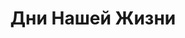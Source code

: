 ---
draft: false
slug: dni-nashei-zhizni-d955ab61
title: Дни Нашей Жизни
type: books
params:
  bookTitle: Дни Нашей Жизни
  tags:
  - contemporary
  - fiction
  - gay
  - LGBTQ+
  - queer
  - Russia
  - young adult (YA)
  cover: https://images-na.ssl-images-amazon.com/images/S/compressed.photo.goodreads.com/books/1578398401i/50347526.jpg
  isbn: '9785449668981'
  goodreads_link: https://www.goodreads.com/book/show/50347526
  authors:
  - Mikita Franko, Микита Франко
  page_count: '290'
  short_book_description: 'В детстве маленького Мики было всё, как у обычных детей:
    любимые герои, каши по утрам, дни рождения, скучные линейки в школе и сочинения
    на заданные темы. В юности взрослеющего Мики было всё, как...'
  russian_translation_status: exists
  book_description: 'В детстве маленького Мики было всё, как у обычных детей: любимые
    герои, каши по утрам, дни рождения, скучные линейки в школе и сочинения на заданные
    темы. В юности взрослеющего Мики было всё, как у обычных подростков: первая драка,
    первое разочарование, первая любовь и первая нелюбовь. Но у Мики была одна тайна:
    его семья, которую никому нельзя показывать.Книга содержит нецензурную брань.'
  russian_audioversion: 'no'
---